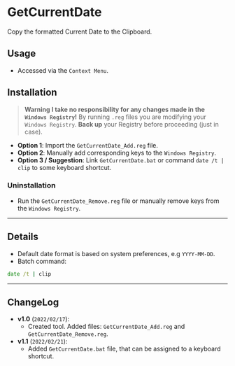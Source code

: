 # GetCurrentDate

Copy the formatted Current Date to the Clipboard.

## Usage

- Accessed via the `Context Menu`.

## Installation

> **Warning** 
> **I take no responsibility for any changes made in the `Windows Registry`!**
> By running `.reg` files you are modifying your `Windows Registry`. **Back up** your Registry before proceeding (just in case).

- **Option 1**: Import the `GetCurrentDate_Add.reg` file.
- **Option 2**: Manually add corresponding keys to the `Windows Registry`.
- **Option 3 / Suggestion**: Link `GetCurrentDate.bat` or command `date /t | clip` to some keyboard shortcut.

### Uninstallation

- Run the `GetCurrentDate_Remove.reg` file or manually remove keys from the `Windows Registry`.

---

## Details

- Default date format is based on system preferences, e.g `YYYY-MM-DD`.
- Batch command:

```bat
date /t | clip
```

---

## ChangeLog

- **v1.0** (`2022/02/17`):
	- Created tool. Added files: `GetCurrentDate_Add.reg` and `GetCurrentDate_Remove.reg`.
- **v1.1** (`2022/02/21`):
	- Added `GetCurrentDate.bat` file, that can be assigned to a keyboard shortcut.
